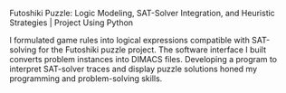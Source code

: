 Futoshiki Puzzle: Logic Modeling, SAT-Solver Integration, and Heuristic Strategies | Project Using Python

I formulated game rules into logical expressions compatible with SAT-solving for the Futoshiki puzzle project. 
The software interface I built converts problem instances into DIMACS files. Developing a program to interpret 
SAT-solver traces and display puzzle solutions honed my programming and problem-solving skills.
